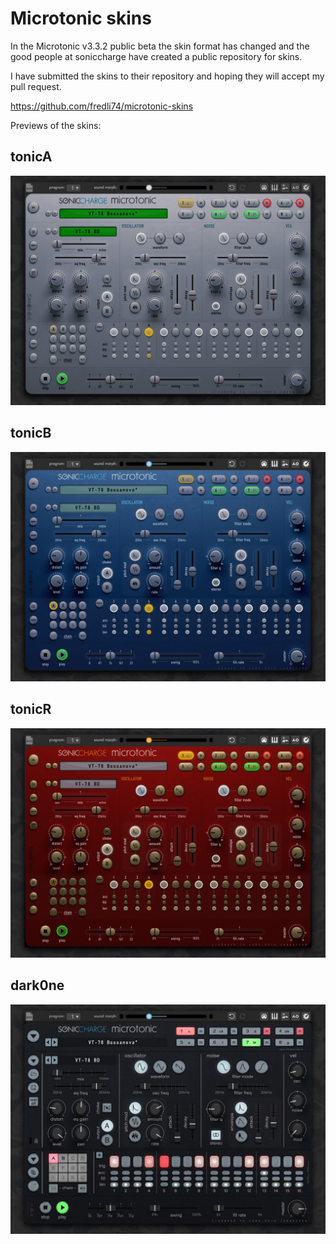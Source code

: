 # Microtonic skins

In the Microtonic v3.3.2 public beta the skin format has changed and the good
people at soniccharge have created a public repository for skins.

I have submitted the skins to their repository and hoping they will accept my
pull request. 

https://github.com/fredli74/microtonic-skins

Previews of the skins:

## tonicA
![preview](tonicA.jpg)

## tonicB
![preview](tonicB.jpg)

## tonicR
![preview](tonicR.jpg)

## dark0ne
![preview](dark0ne.jpg)
